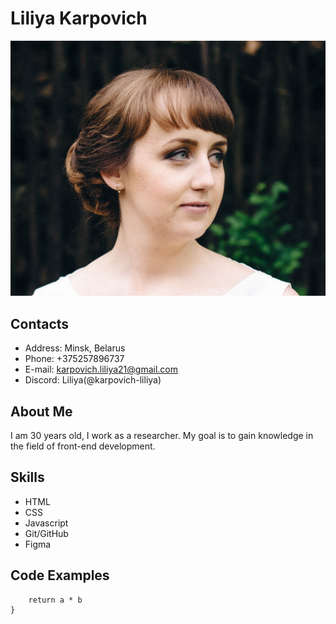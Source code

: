 # Liliya Karpovich
![My photo](assets/img/avatar.jpg "Liliya Karpovich")

## Contacts
* Address: Minsk, Belarus
* Phone: +375257896737
* E-mail: karpovich.liliya21@gmail.com
* Discord: Liliya(@karpovich-liliya)

## About Me
I am 30 years old, I work as a researcher. My goal is to gain knowledge in the field of front-end development.

## Skills
* HTML
* CSS
* Javascript
* Git/GitHub
* Figma

## Code Examples
``` function multiply(a, b){
    return a * b
} 
```
